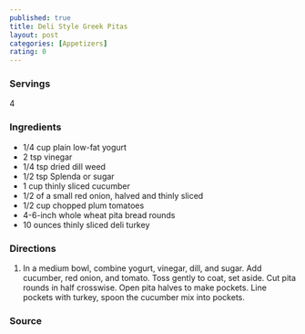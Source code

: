 ```yaml
---
published: true
title: Deli Style Greek Pitas
layout: post
categories: [Appetizers]
rating: 0
---
```

### Servings
4

### Ingredients
- 1/4 cup plain low-fat yogurt
- 2 tsp vinegar
- 1/4 tsp dried dill weed
- 1/2 tsp Splenda or sugar
- 1 cup thinly sliced cucumber
- 1/2 of a small red onion, halved and thinly sliced
- 1/2 cup chopped plum tomatoes
- 4-6-inch whole wheat pita bread rounds
- 10 ounces thinly sliced deli turkey

### Directions
1. In a medium bowl, combine yogurt, vinegar, dill, and sugar. Add cucumber, red onion, and tomato. Toss gently to coat, set aside. Cut pita rounds in half crosswise. Open pita halves to make pockets. Line pockets with turkey, spoon the cucumber mix into pockets.

### Source

